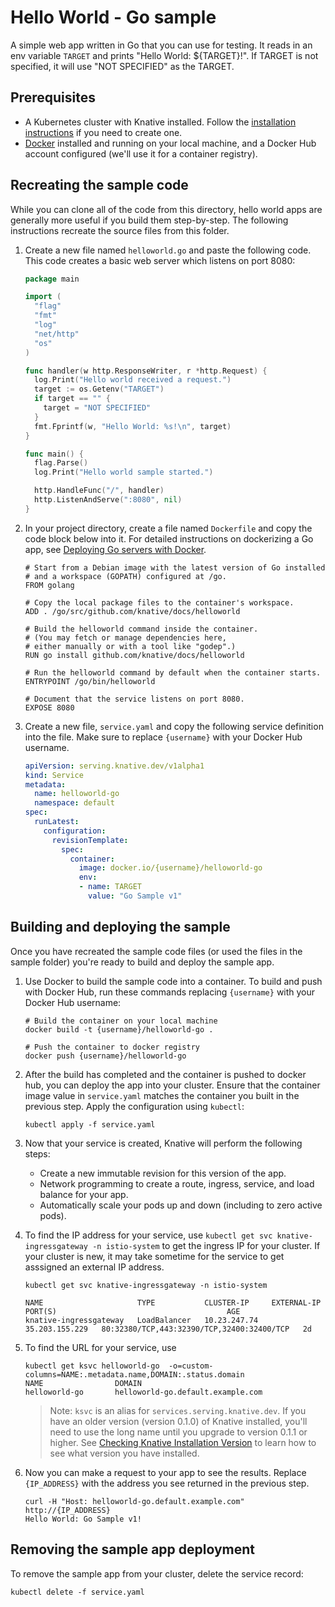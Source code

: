# Hello World - Go sample

A simple web app written in Go that you can use for testing.
It reads in an env variable `TARGET` and prints "Hello World: ${TARGET}!". If
TARGET is not specified, it will use "NOT SPECIFIED" as the TARGET.

## Prerequisites

* A Kubernetes cluster with Knative installed. Follow the
  [installation instructions](https://github.com/knative/docs/blob/master/install/README.md) if you need
  to create one.
* [Docker](https://www.docker.com) installed and running on your local machine,
  and a Docker Hub account configured (we'll use it for a container registry).

## Recreating the sample code

While you can clone all of the code from this directory, hello world
apps are generally more useful if you build them step-by-step. The
following instructions recreate the source files from this folder.

1. Create a new file named `helloworld.go` and paste the following code. This
   code creates a basic web server which listens on port 8080:

    ```go
    package main

    import (
      "flag"
      "fmt"
      "log"
      "net/http"
      "os"
    )

    func handler(w http.ResponseWriter, r *http.Request) {
      log.Print("Hello world received a request.")
      target := os.Getenv("TARGET")
      if target == "" {
        target = "NOT SPECIFIED"
      }
      fmt.Fprintf(w, "Hello World: %s!\n", target)
    }

    func main() {
      flag.Parse()
      log.Print("Hello world sample started.")

      http.HandleFunc("/", handler)
      http.ListenAndServe(":8080", nil)
    }
    ```

1. In your project directory, create a file named `Dockerfile` and copy the code
   block below into it. For detailed instructions on dockerizing a Go app, see
   [Deploying Go servers with Docker](https://blog.golang.org/docker).

    ```docker
    # Start from a Debian image with the latest version of Go installed
    # and a workspace (GOPATH) configured at /go.
    FROM golang

    # Copy the local package files to the container's workspace.
    ADD . /go/src/github.com/knative/docs/helloworld

    # Build the helloworld command inside the container.
    # (You may fetch or manage dependencies here,
    # either manually or with a tool like "godep".)
    RUN go install github.com/knative/docs/helloworld

    # Run the helloworld command by default when the container starts.
    ENTRYPOINT /go/bin/helloworld

    # Document that the service listens on port 8080.
    EXPOSE 8080
    ```

1. Create a new file, `service.yaml` and copy the following service definition
   into the file. Make sure to replace `{username}` with your Docker Hub username.

    ```yaml
    apiVersion: serving.knative.dev/v1alpha1
    kind: Service
    metadata:
      name: helloworld-go
      namespace: default
    spec:
      runLatest:
        configuration:
          revisionTemplate:
            spec:
              container:
                image: docker.io/{username}/helloworld-go
                env:
                - name: TARGET
                  value: "Go Sample v1"
    ```

## Building and deploying the sample

Once you have recreated the sample code files (or used the files in the sample
folder) you're ready to build and deploy the sample app.

1. Use Docker to build the sample code into a container. To build and push with
   Docker Hub, run these commands replacing `{username}` with your
   Docker Hub username:

    ```shell
    # Build the container on your local machine
    docker build -t {username}/helloworld-go .

    # Push the container to docker registry
    docker push {username}/helloworld-go
    ```

1. After the build has completed and the container is pushed to docker hub, you
   can deploy the app into your cluster. Ensure that the container image value
   in `service.yaml` matches the container you built in
   the previous step. Apply the configuration using `kubectl`:

    ```shell
    kubectl apply -f service.yaml
    ```

1. Now that your service is created, Knative will perform the following steps:
   * Create a new immutable revision for this version of the app.
   * Network programming to create a route, ingress, service, and load balance for your app.
   * Automatically scale your pods up and down (including to zero active pods).

1. To find the IP address for your service, use
   `kubectl get svc knative-ingressgateway -n istio-system` to get the ingress IP for your
   cluster. If your cluster is new, it may take sometime for the service to get asssigned
   an external IP address.

    ```shell
    kubectl get svc knative-ingressgateway -n istio-system

    NAME                     TYPE           CLUSTER-IP     EXTERNAL-IP      PORT(S)                                      AGE
    knative-ingressgateway   LoadBalancer   10.23.247.74   35.203.155.229   80:32380/TCP,443:32390/TCP,32400:32400/TCP   2d

    ```

1. To find the URL for your service, use
    ```
    kubectl get ksvc helloworld-go  -o=custom-columns=NAME:.metadata.name,DOMAIN:.status.domain
    NAME                DOMAIN
    helloworld-go       helloworld-go.default.example.com
    ```
    > Note: `ksvc` is an alias for `services.serving.knative.dev`. If you have
      an older version (version 0.1.0) of Knative installed, you'll need to use
      the long name until you upgrade to version 0.1.1 or higher. See
      [Checking Knative Installation Version](../../../install/check-install-version.md)
      to learn how to see what version you have installed.

1. Now you can make a request to your app to see the results. Replace
   `{IP_ADDRESS}` with the address you see returned in the previous step.

    ```shell
    curl -H "Host: helloworld-go.default.example.com" http://{IP_ADDRESS}
    Hello World: Go Sample v1!
    ```

## Removing the sample app deployment

To remove the sample app from your cluster, delete the service record:

```shell
kubectl delete -f service.yaml
```
